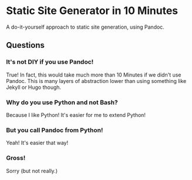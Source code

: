 # Static Site Generator in 10 Minutes

A do-it-yourself approach to static site generation, using Pandoc.


## Questions

### It's not DIY if you use Pandoc!

True! In fact, this would take much more than 10 Minutes if we didn't use Pandoc. This is many layers of abstraction lower than using something like Jekyll or Hugo though.

### Why do you use Python and not Bash?

Because I like Python! It's easier for me to extend Python!

### But you call Pandoc from Python!

Yeah! It's easier that way!

### Gross!

Sorry (but not really.)
